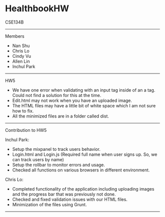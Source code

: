 # HealthbookHW
CSE134B

-----------------------------------------------------------------------
Members
- Nan Shu
- Chris Lo
- Cindy Vu
- Allen Lin
- Inchul Park

---------------------------------------------------------------------
HW5
- We have one error when validating with an input tag inside of an a tag. Could not find a solution for this at the time.
- Edit.html may not work when you have an uploaded image.
- The HTML files may have a little bit of white space which I am not sure how to fix.
- All the minimized files are in a folder called dist.

---------------------------------------------------------------------
Contribution to HW5

Inchul Park:
- Setup the mixpanel to track users behavior.
- Login.html and Login.js (Required full name when user signs up. So, we can track users by name) 
- Setup the rollbar to monitor errors and usage.
- Checked all functions on various browsers in different environment.

Chris Lo:
- Completed functionality of the application including uploading images and the progress bar that was previously not done.
- Checked and fixed validation issues with our HTML files.
- Minimization of the files using Grunt.

---------------------------------------------------------------------
